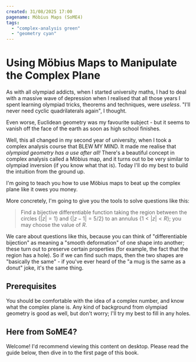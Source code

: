 ```yaml
---
created: 31/08/2025 17:00
pagename: Möbius Maps (SoME4)
tags:
  - "complex-analysis green"
  - "geometry cyan"
---
```


# Using Möbius Maps to Manipulate the Complex Plane

As with all olympiad addicts, when I started university maths, I had to deal with a massive wave of depression when I realised that all those years I spent learning olympiad tricks, theorems and techniques, were *useless*. "I'll never need cyclic quadrilaterals again", I thought.

Even worse, Euclidean geometry was my favourite subject - but it seems to vanish off the face of the earth as soon as high school finishes.

Well, this all changed in my second year of university, when I took a complex analysis course that BLEW MY MIND. It made me realise that *olympiad geometry has a use after all!* There's a beautiful concept in complex analysis called a Möbius map, and it turns out to be very similar to olympiad inversion (if you know what that is). Today I'll do my best to build the intuition from the ground up.

I'm going to teach you how to use Möbius maps to beat up the complex plane like it owes you money.

<div className='w-full flex justify-center pt-4'>
  <AUTOSVG src='mobius/readme/waltuh.svg' width='400' height='200'/>
</div>

More concretely, I'm going to give you the tools to solve questions like this:

> Find a bijective differentiable function taking the region between the circles $\{|z|=1\}$ and $\{|z − 1| = 5/2\}$ to an annulus $\{1 < |z| < R\}$; you may choose the value of $R$.
> <div className="flex justify-center space-x-4 items-center mt-2"> <AUTOSVG src='mobius/readme/nonconcentricannulus.svg' width='200' height='200'/> <AUTOSVG/ src='mobius/readme/arrow.svg' width='100' height='100'/> <AUTOSVG src='mobius/readme/concentricannulus.svg' width='200' height='200'/> </div>

We care about questions like this, because you can think of "differentiable bijection" as meaning a "smooth deformation" of one shape into another; these turn out to preserve certain properties (for example, the fact that the region has a hole). So if we can find such maps, then the two shapes are "basically the same" - if you've ever heard of the "a mug is the same as a donut" joke, it's the same thing.

## Prerequisites

You should be comfortable with the idea of a complex number, and know what the <DiscreetLink href="https://www.mathsisfun.com/algebra/complex-plane.html">complex plane</DiscreetLink> is. Any kind of background from olympiad geometry is good as well, but don't worry; I'll try my best to fill in any holes.

## Here from SoME4?

Welcome! I'd recommend viewing this content on desktop. Please read the guide below, then <ProminentLink href="mobius-maps/1-inversion" internal>dive in</ProminentLink> to the first page of this book.